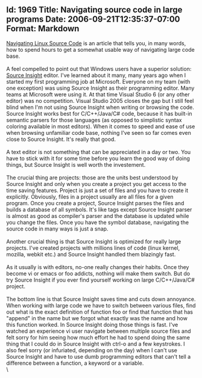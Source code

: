 Id: 1969
Title: Navigating source code in large programs
Date: 2006-09-21T12:35:37-07:00
Format: Markdown
--------------
[Navigating Linux Source Code](http://www.ddj.com/184401358) is an
article that tells you, in many words, how to spend hours to get a
somewhat usable way of navigating large code base.\
\
A feel compelled to point out that Windows users have a superior
solution: [Source Insight](http://www.sourceinsight.com/) editor. I've
learned about it many, many years ago when I started my first
programming job at Microsoft. Everyone on my team (with one exception)
was using Source Insight as their programming editor. Many teams at
Microsoft were using it. At that time Visual Studio 6 (or any other
editor) was no competition. Visual Studio 2005 closes the gap but I
still feel blind when I'm not using Source Insight when writing or
browsing the code. Source Insight works best for C/C++/Java/C\# code,
because it has built-in semantic parsers for those languages (as opposed
to simplistic syntax coloring available in most editors). When it comes
to speed and ease of use when browsing unfamiliar code base, nothing
I've seen so far comes even close to Source Insight. It's really that
good.\
\
A text editor is not something that can be appreciated in a day or two.
You have to stick with it for some time before you learn the good way of
doing things, but Source Insight is well worth the investement.\
\
The crucial thing are projects: those are the units best understood by
Source Insight and only when you create a project you get access to the
time saving features. Project is just a set of files and you have to
create it explicitly. Obviously, files in a project usually are all
files for a given program. Once you create a project, Source Insight
parses the files and builds a database of all symbols. It's like tags
except Source Insight parser is almost as good as compiler's parser and
the database is updated while you change the files. Once you have the
symbol database, navigating the source code in many ways is just a
snap.\
\
Another crucial thing is that Source Insight is optimized for really
large projects. I've created projects with millions lines of code (linux
kernel, mozilla, webkit etc.) and Source Insight handled them blazingly
fast.\
\
As it usually is with editors, no-one really changes their habits. Once
they become vi or emacs or foo addicts, nothing will make them switch.
But do try Source Insight if you ever find yourself working on large
C/C++/Java/C\# project.\
\
The bottom line is that Source Insight saves time and cuts down
annoyance. When working with large code we have to switch between
various files, find out what is the exact definition of function foo or
find that function that has "append" in the name but we forgot what
exactly was the name and how this function worked. In Source Insight
doing those things is fast. I've watched an experience vi user navigate
between multiple source files and felt sorry for him seeing how much
effort he had to spend doing the same thing that I could do in Source
Insight with ctrl-o and a few keystrokes. I also feel sorry (or
infuriated, depending on the day) when I can't use Source Insight and
have to use dumb programming editors that can't tell a difference
between a function, a keyword or a variable.\
\

